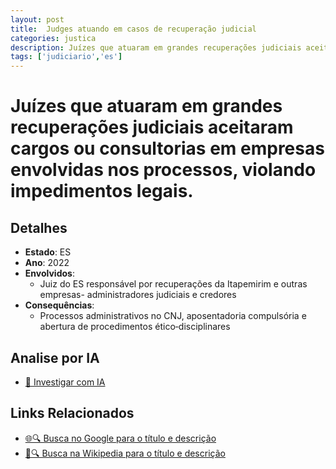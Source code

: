 ```yaml
---
layout: post
title:  Judges atuando em casos de recuperação judicial
categories: justica
description: Juízes que atuaram em grandes recuperações judiciais aceitaram cargos ou consultorias em empresas envolvidas nos processos✧  violando impedimentos legais.Juiz do ES responsável por recuperações da Itapemirim e outras empresasadministradores judiciais e credores
tags: ['judiciario','es']
---
```


# Juízes que atuaram em grandes recuperações judiciais aceitaram cargos ou consultorias em empresas envolvidas nos processos, violando impedimentos legais.

## Detalhes
- **Estado**: ES
- **Ano**: 2022
- **Envolvidos**:
  - Juiz do ES responsável por recuperações da Itapemirim e outras empresas- administradores judiciais e credores
- **Consequências**:
  - Processos administrativos no CNJ, aposentadoria compulsória e abertura de procedimentos ético‑disciplinares

## Analise por IA
- [🤖 Investigar com IA](https://www.perplexity.ai/search?q=Judges%20atuando%20em%20casos%20de%20recupera%C3%A7%C3%A3o%20judicial%20Ju%C3%ADzes%20que%20atuaram%20em%20grandes%20recupera%C3%A7%C3%B5es%20judiciais%20aceitaram%20cargos%20ou%20consultorias%20em%20empresas%20envolvidas%20nos%20processos%2C%20violando%20impedimentos%20legais.%20ES)

## Links Relacionados
- [🌐🔍 Busca no Google para o título e descrição](https://www.google.com/search?q=Judges%20atuando%20em%20casos%20de%20recupera%C3%A7%C3%A3o%20judicial%20Ju%C3%ADzes%20que%20atuaram%20em%20grandes%20recupera%C3%A7%C3%B5es%20judiciais%20aceitaram%20cargos%20ou%20consultorias%20em%20empresas%20envolvidas%20nos%20processos%2C%20violando%20impedimentos%20legais.%20ES)
- [📖🔍 Busca na Wikipedia para o título e descrição](https://pt.wikipedia.org/w/index.php?search=Judges%20atuando%20em%20casos%20de%20recupera%C3%A7%C3%A3o%20judicial%20Ju%C3%ADzes%20que%20atuaram%20em%20grandes%20recupera%C3%A7%C3%B5es%20judiciais%20aceitaram%20cargos%20ou%20consultorias%20em%20empresas%20envolvidas%20nos%20processos%2C%20violando%20impedimentos%20legais.%20ES)

